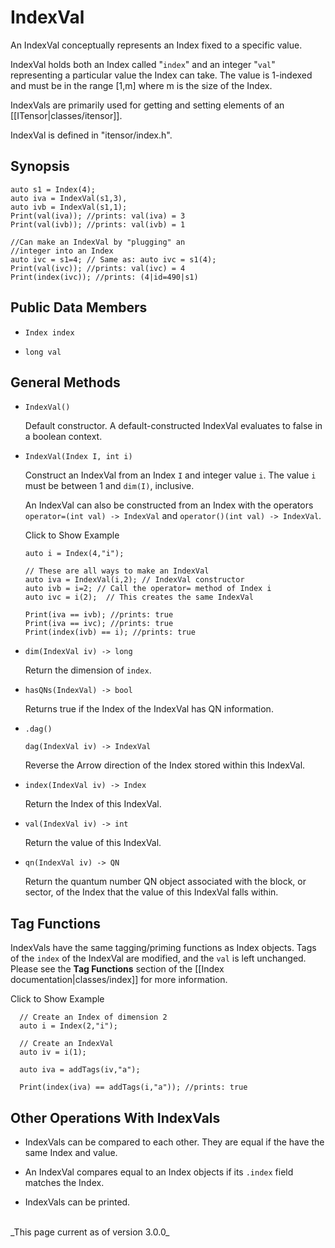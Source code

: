 # IndexVal #

An IndexVal conceptually represents an Index fixed to a specific value.

IndexVal holds both an Index called "`index`" and 
an integer "`val`" representing a particular value the Index can take.
The value is 1-indexed and must be in the range [1,m] where m is the size
of the Index.

IndexVals are primarily used for getting and setting elements of 
an [[ITensor|classes/itensor]].

IndexVal is defined in "itensor/index.h".

## Synopsis

    auto s1 = Index(4);
    auto iva = IndexVal(s1,3),
    auto ivb = IndexVal(s1,1);
    Print(val(iva)); //prints: val(iva) = 3
    Print(val(ivb)); //prints: val(ivb) = 1

    //Can make an IndexVal by "plugging" an
    //integer into an Index
    auto ivc = s1=4; // Same as: auto ivc = s1(4);
    Print(val(ivc)); //prints: val(ivc) = 4
    Print(index(ivc)); //prints: (4|id=490|s1)

## Public Data Members ##

* `Index index`

* `long val`

## General Methods

* `IndexVal()`

  Default constructor. A default-constructed IndexVal evaluates to false in a boolean context.

* `IndexVal(Index I, int i)`

  Construct an IndexVal from an Index `I` and integer value `i`.
  The value `i` must be between 1 and `dim(I)`, inclusive.

  An IndexVal can also be constructed from an Index with the operators 
  `operator=(int val) -> IndexVal` and `operator()(int val) -> IndexVal`.

  <div class="example_clicker">Click to Show Example</div>

      auto i = Index(4,"i");

      // These are all ways to make an IndexVal
      auto iva = IndexVal(i,2); // IndexVal constructor
      auto ivb = i=2; // Call the operator= method of Index i
      auto ivc = i(2);  // This creates the same IndexVal

      Print(iva == ivb); //prints: true
      Print(iva == ivc); //prints: true
      Print(index(ivb) == i); //prints: true

* `dim(IndexVal iv) -> long` 

  Return the dimension of `index`.

* `hasQNs(IndexVal) -> bool`

  Returns true if the Index of the IndexVal has QN information.

* `.dag()`

  `dag(IndexVal iv) -> IndexVal`

  Reverse the Arrow direction of the Index stored within this IndexVal.

* `index(IndexVal iv) -> Index`

  Return the Index of this IndexVal.

* `val(IndexVal iv) -> int`

  Return the value of this IndexVal.

* `qn(IndexVal iv) -> QN`

  Return the quantum number QN object associated with the block, or sector, of 
  the Index that the value of this IndexVal falls within.

## Tag Functions

  IndexVals have the same tagging/priming functions as Index objects.
  Tags of the `index` of the IndexVal are modified, and the `val` is left
  unchanged.
  Please see the __Tag Functions__ section of the [[Index documentation|classes/index]]
  for more information.

  <div class="example_clicker">Click to Show Example</div>

      // Create an Index of dimension 2
      auto i = Index(2,"i");

      // Create an IndexVal
      auto iv = i(1);

      auto iva = addTags(iv,"a");

      Print(index(iva) == addTags(i,"a")); //prints: true

## Other Operations With IndexVals

* IndexVals can be compared to each other. They are equal if the have the same Index and value.

* An IndexVal compares equal to an Index objects if its `.index` field matches the Index.

* IndexVals can be printed.


<br/>
_This page current as of version 3.0.0_
